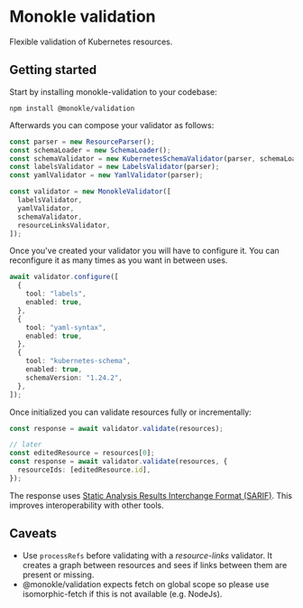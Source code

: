 # Monokle validation

Flexible validation of Kubernetes resources.

## Getting started

Start by installing monokle-validation to your codebase:

```
npm install @monokle/validation
```

Afterwards you can compose your validator as follows:

```typescript
const parser = new ResourceParser();
const schemaLoader = new SchemaLoader();
const schemaValidator = new KubernetesSchemaValidator(parser, schemaLoader);
const labelsValidator = new LabelsValidator(parser);
const yamlValidator = new YamlValidator(parser);

const validator = new MonokleValidator([
  labelsValidator,
  yamlValidator,
  schemaValidator,
  resourceLinksValidator,
]);
```

Once you've created your validator you will have to configure it.
You can reconfigure it as many times as you want in between uses.

```typescript
await validator.configure([
  {
    tool: "labels",
    enabled: true,
  },
  {
    tool: "yaml-syntax",
    enabled: true,
  },
  {
    tool: "kubernetes-schema",
    enabled: true,
    schemaVersion: "1.24.2",
  },
]);
```

Once initialized you can validate resources fully or incrementally:

```typescript
const response = await validator.validate(resources);

// later
const editedResource = resources[0];
const response = await validator.validate(resources, {
  resourceIds: [editedResource.id],
});
```

The response uses [Static Analysis Results Interchange Format (SARIF)](https://docs.oasis-open.org/sarif/sarif/v2.1.0/csprd01/sarif-v2.1.0-csprd01.html). This improves interoperability with other tools.

## Caveats

- Use `processRefs` before validating with a _resource-links_ validator. It creates a graph between resources and sees if links between them are present or missing.
- @monokle/validation expects fetch on global scope so please use isomorphic-fetch if this is not available (e.g. NodeJs).
